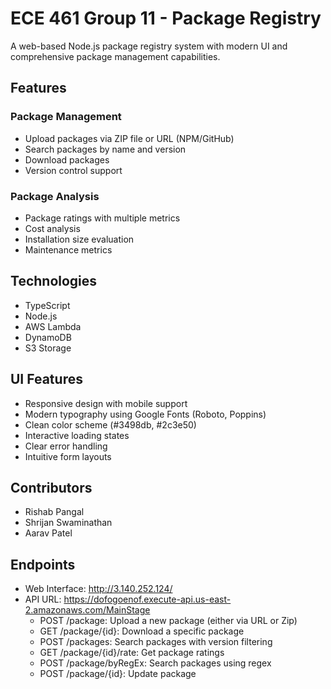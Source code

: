 # ECE 461 Group 11 - Package Registry

A web-based Node.js package registry system with modern UI and comprehensive package management capabilities.

## Features

### Package Management
- Upload packages via ZIP file or URL (NPM/GitHub)
- Search packages by name and version
- Download packages
- Version control support

### Package Analysis
- Package ratings with multiple metrics
- Cost analysis
- Installation size evaluation
- Maintenance metrics

## Technologies
- TypeScript
- Node.js
- AWS Lambda
- DynamoDB
- S3 Storage

## UI Features
- Responsive design with mobile support
- Modern typography using Google Fonts (Roboto, Poppins)
- Clean color scheme (#3498db, #2c3e50)
- Interactive loading states
- Clear error handling
- Intuitive form layouts

## Contributors
- Rishab Pangal
- Shrijan Swaminathan
- Aarav Patel

## Endpoints
- Web Interface: http://3.140.252.124/
- API URL: https://dofogoenof.execute-api.us-east-2.amazonaws.com/MainStage
    - POST /package: Upload a new package (either via URL or Zip)
    - GET /package/{id}: Download a specific package
    - POST /packages: Search packages with version filtering
    - GET /package/{id}/rate: Get package ratings
    - POST /package/byRegEx: Search packages using regex
    - POST /package/{id}: Update package